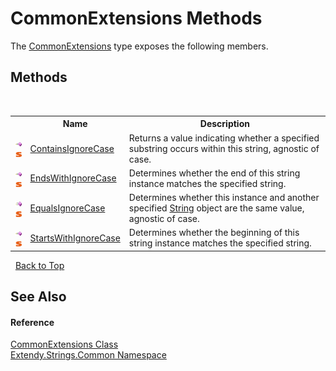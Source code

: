 # CommonExtensions Methods
 

The <a href="T_Extendy_Strings_Common_CommonExtensions">CommonExtensions</a> type exposes the following members.


## Methods
&nbsp;<table><tr><th></th><th>Name</th><th>Description</th></tr><tr><td>![Public method](media/pubmethod.gif "Public method")![Static member](media/static.gif "Static member")</td><td><a href="M_Extendy_Strings_Common_CommonExtensions_ContainsIgnoreCase">ContainsIgnoreCase</a></td><td>
Returns a value indicating whether a specified substring occurs within this string, agnostic of case.</td></tr><tr><td>![Public method](media/pubmethod.gif "Public method")![Static member](media/static.gif "Static member")</td><td><a href="M_Extendy_Strings_Common_CommonExtensions_EndsWithIgnoreCase">EndsWithIgnoreCase</a></td><td>
Determines whether the end of this string instance matches the specified string.</td></tr><tr><td>![Public method](media/pubmethod.gif "Public method")![Static member](media/static.gif "Static member")</td><td><a href="M_Extendy_Strings_Common_CommonExtensions_EqualsIgnoreCase">EqualsIgnoreCase</a></td><td>
Determines whether this instance and another specified <a href="https://docs.microsoft.com/dotnet/api/system.string" target="_blank">String</a> object are the same value, agnostic of case.</td></tr><tr><td>![Public method](media/pubmethod.gif "Public method")![Static member](media/static.gif "Static member")</td><td><a href="M_Extendy_Strings_Common_CommonExtensions_StartsWithIgnoreCase">StartsWithIgnoreCase</a></td><td>
Determines whether the beginning of this string instance matches the specified string.</td></tr></table>&nbsp;
<a href="#commonextensions-methods">Back to Top</a>

## See Also


#### Reference
<a href="T_Extendy_Strings_Common_CommonExtensions">CommonExtensions Class</a><br /><a href="N_Extendy_Strings_Common">Extendy.Strings.Common Namespace</a><br />